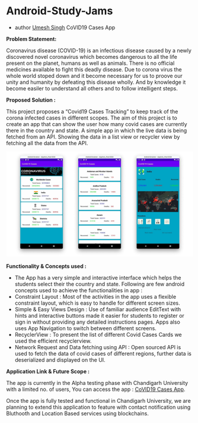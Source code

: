 # Android-Study-Jams
- author [Umesh Singh](https://github.com/Umesh-01)
CoVID19 Cases App

<b> Problem Statement: </b>

Coronavirus disease (COVID-19) is an infectious disease caused by a newly discovered novel coronavirus which becomes dangerous to all the life present on the planet, humans as well as animals. There is no official medicines available to fight this deadly disease. Due to corona virus the whole world stoped down and it become necessary for us to proove our unity and humanity by defeating this disease wholly. And by knowledge it become easiler to understand all others and to follow intelligent steps.

<b> Proposed Solution : </b>

This project proposes a “Covid19 Cases Tracking” to keep track of the corona infected cases in different scopes. The aim of this project is to create an app that can show the user how many covid cases are currently there in the country and state.
A simple app in which the live data is being fetched from an API. Showing the data in a list view or recycler view by fetching all the data from the API.


<img width="559" alt="sampleimages" src="./Screenshot-ASJ.jpg">
    	  	
<b> Functionality & Concepts used : </b>

- The App has a very simple and interactive interface which helps the students select their the country and state. Following are few android concepts used to achieve the functionalities in app : 
- Constraint Layout : Most of the activities in the app uses a flexible constraint layout, which is easy to handle for different screen sizes.
- Simple & Easy Views Design : Use of familiar audience EditText with hints and interactive buttons made it easier for students to register or sign in without providing any detailed instructions pages. Apps also uses App Navigation to switch between different screens.
- RecyclerView : To present the list of different Covid Cases Cards we used the efficient recyclerview.
- Network Request and Data fetching using API : Open sourced API is used to fetch the data of covid cases of different regions, further data is deserialized and displayed on the UI.

<b> Application Link & Future Scope : </b>

The app is currently in the Alpha testing phase with Chandigarh University with a limited no. of users, You can access the app : [CoVID19 Cases App](https://drive.google.com/file/d/1PkrF1fuf5lrJOqRHN0zNzNZTzhLTEyNf/view?usp=sharing).

Once the app is fully tested and functional in Chandigarh University, we are planning to extend this application to feature with contact notification using Bluthooth and Location Based services using blockchains.
